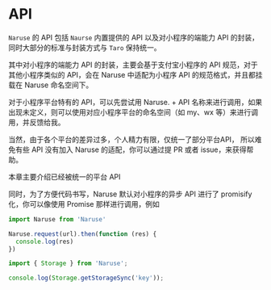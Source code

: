 # API
`Naruse` 的 API 包括 `Naurse` 内置提供的 API 以及对小程序的端能力 API 的封装，同时大部分的标准与封装方式与 `Taro` 保持统一。

其中对小程序的端能力 API 的封装，主要会基于支付宝小程序的 API 规范，对于其他小程序类似的 API，会在 Naruse 中适配为小程序 API 的规范格式，并且都挂载在 Naruse 命名空间下。

对于小程序平台特有的 API，可以先尝试用 Naruse. + API 名称来进行调用，如果出现未定义，则可以使用对应小程序平台的命名空间（如 my、wx 等）来进行调用，并反馈给我。

当然，由于各个平台的差异过多，个人精力有限，仅统一了部分平台API， 所以难免有些 API 没有加入 Naruse 的适配，你可以通过提 PR 或者 issue，来获得帮助。

本章主要介绍已经被统一的平台 API

同时，为了方便代码书写，Naruse 默认对小程序的异步 API 进行了 promisify 化，你可以像使用 Promise 那样进行调用，例如

```javascript
import Naruse from 'Naruse'

Naruse.request(url).then(function (res) {
  console.log(res)
})
```

```javascript
import { Storage } from 'Naruse';

console.log(Storage.getStorageSync('key'));
```

